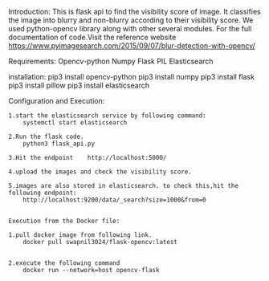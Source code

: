 Introduction:
    This is flask api to find the visibility score of image.
    It classifies the image into blurry and non-blurry according to their visibility score.
    We used python-opencv library along with other several modules.
    For the full documentation of code.Visit the reference website 
    https://www.pyimagesearch.com/2015/09/07/blur-detection-with-opencv/


Requirements:
    Opencv-python
    Numpy
    Flask
    PIL
    Elasticsearch

installation:
    pip3 install opencv-python
    pip3 install numpy
    pip3 install flask
    pip3 install pillow
    pip3 install elasticsearch


Configuration and Execution:

    1.start the elasticsearch service by following command:
        systemctl start elasticsearch
    
    2.Run the flask code.
        python3 flask_api.py
    
    3.Hit the endpoint    http://localhost:5000/

    4.upload the images and check the visibility score.

    5.images are also stored in elasticsearch. to check this,hit the following endpoint:
        http://localhost:9200/data/_search?size=1000&from=0

   
    Execution from the Docker file:

    1.pull docker image from following link.
        docker pull swapnil3024/flask-opencv:latest


    2.execute the following command
        docker run --network=host opencv-flask

    
